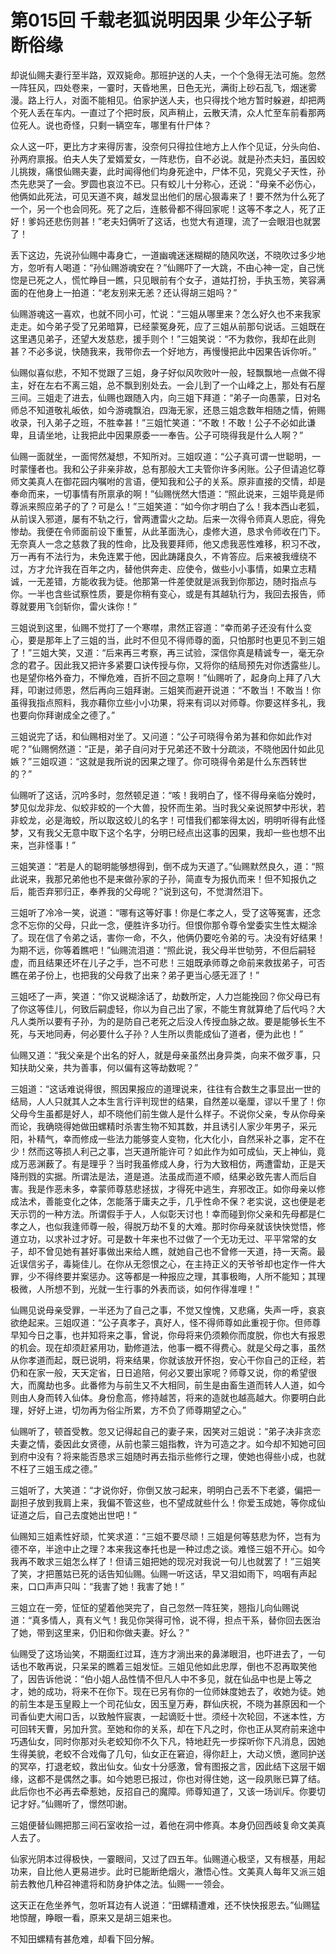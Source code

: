 # 第015回 千载老狐说明因果 少年公子斩断俗缘

却说仙赐夫妻行至半路，双双毙命。那班护送的人夫，一个个急得无法可施。忽然一阵狂风，四处卷来，一霎时，天昏地黑，日色无光，满街上砂石乱飞，烟迷雾漫。路上行人，对面不能相见。伯家护送人夫，也只得找个地方暂时躲避，却把两个死人丢在车内。一直过了个把时辰，风声稍止，云散天清，众人忙至车前看那两位死人。说也奇怪，只剩一辆空车，哪里有什尸体？

众人这一吓，更比方才来得厉害，没奈何只得拉住地方上人作个见证，分头向伯、孙两府禀报。伯夫人失了爱婿爱女，一阵悲伤，自不必说。就是孙杰夫妇，虽因蛟儿挑拨，痛恨仙赐夫妻，此时闻得他们均身死途中，尸体不见，究竟父子天性，孙杰先悲哭了一会。罗圆也哀泣不已。只有蛟儿十分称心，还说：“母亲不必伤心，他俩如此死法，可见天道不爽，越发显出他们的居心狠毒来了！要不然为什么死了一个，另一个也会同死。死了之后，连骸骨都不得回家呢！这等不孝之人，死了正好！爹妈还悲伤则甚！”老夫妇俩听了这话，也觉大有道理，流了一会眼泪也就罢了！

丢下这边，先说孙仙赐中毒身亡，一道幽魂迷迷糊糊的随风吹送，不晓吹过多少地方，忽听有人喝道：“孙仙赐游魂安在？”仙赐吓了一大跳，不由心神一定，自己恍惚是已死之人，慌忙睁目一瞧，只见眼前有个女子，道姑打扮，手执玉笏，笑容满面的在他身上一拍道：“老友别来无恙？还认得胡三姐吗？”

仙赐游魂这一喜欢，也就不同小可，忙说：“三姐从哪里来？怎么好久也不来我家走走。如今弟子受了兄弟暗算，已经蒙冤身死，应了三姐从前那句说话。三姐既在这里遇见弟子，还望大发慈悲，援手则个！”三姐笑说：“不为救你，我却在此则甚？不必多说，快随我来，我带你去一个好地方，再慢慢把此中因果告诉你听。”

仙赐似喜似悲，不知不觉跟了三姐，身子好似风吹败叶一般，轻飘飘地一点做不得主，好在左右不离三姐，总不飘到别处去。一会儿到了一个山峰之上，那处有石屋三间。三姐走了进去，仙赐也跟随入内，向三姐下拜道：“弟子一向愚蒙，日对名师总不知道敬礼皈依，如今游魂飘泊，四海无家，还恳三姐念数年相随之情，俯赐收录，刊入弟子之班，不胜幸甚！”三姐忙笑道：“不敢！不敢！公子不必如此谦卑，且请坐地，让我把此中因果原委一一奉告。公子可晓得我是什么人啊？”

仙赐一面就坐，一面愕然凝想，不知所对。三姐叹道：“公子真可谓一世聪明，一时蒙懂者也。我和公子非亲非故，总有那般大工夫管你许多闲账。公子但请追忆尊师文美真人在御花园内嘱咐的言语，便知我和公子的关系。原非直接的交情，却是奉命而来，一切事情有所禀承的啊！”仙赐恍然大悟道：“照此说来，三姐毕竟是师尊派来照应弟子的了？可是么！”三姐笑道：“如今你才明白了么！我本西山老狐，从前误入邪道，屡有不轨之行，曾两遭雷火之劫。后来一次得令师真人恩庇，得免惨劫。我便在令师面前设下重誓，从此革面洗心，虔修大道，恳求令师收在门下。无奈真人一念之慈救了我的性命，比及我要拜师，他又虑我恶性难移，积习不改，万一再有不法行为，未免连累于他，因此踌躇良久，不肯答应。后来被我缠绕不过，方才允许我在百年之内，替他供奔走、应使令，做些小小事情，如果立志精诚，一无差错，方能收我为徒。他那第一件差使就是派我到你那边，随时指点与你。一半也含些试察性质，要是你稍有变心，或是有其越轨行为，我回去报告，师尊就要用飞剑斩你，雷火诛你！”

三姐说到这里，仙赐不觉打了一个寒噤，肃然正容道：“幸而弟子还没有什么变心，要是那年上了三姐的当，此时不但见不得师尊的面，只怕那时也更见不到三姐了！”三姐大笑，又道：“后来再三考察，再三试验，深信你真是精诚专一，毫无杂念的君子。因此我又把许多紧要口诀传授与你，又将你的结局预先对你透露些儿。也是望你格外奋力，不惮危难，百折不回之意啊！”仙赐听了，起身向上拜了八大拜，叩谢过师恩，然后再向三姐拜谢。三姐笑而避开说道：“不敢当！不敢当！你虽得我指点照料，我亦藉你立些小小功果，将来有词以对师尊。你要这样多礼，我也要向你拜谢成全之德了。”

三姐说完了话，和仙赐相对坐了。又问道：“公子可晓得令弟为甚和你如此作对呢？”仙赐惘然道：“正是，弟子自问对于兄弟还不致十分疏淡，不晓他因什如此见嫉？”三姐叹道：“这就是我所说的因果之理了。你可晓得令弟是什么东西转世的？”

仙赐听了这话，沉吟多时，忽然顿足道：“咳！我明白了，怪不得母亲临分娩时，梦见似龙非龙、似蛟非蛟的一个大兽，投怀而生弟。当时我父亲说照梦中形状，若非蛟龙，必是海蛟，所以取这蛟儿的名字！可惜我们都笨得太凶，明明听得有此怪梦，又有我父无意中取下这个名字，分明已经点出这事的因果，我却一些也想不出来，岂非怪事！”

三姐笑道：“若是人的聪明能够想得到，倒不成为天道了。”仙赐默然良久，道：“照此说来，我那兄弟他也不是来做孙家的子孙，简直专为报仇而来！但不知报仇之后，能否弃邪归正，奉养我的父母呢？”说到这句，不觉潸然泪下。

三姐听了冷冷一笑，说道：“哪有这等好事！你是仁孝之人，受了这等冤害，还念念不忘你的父母，只此一念，便胜许多功行。但恨你那令尊令堂委实生性太糊涂了。现在信了令弟之话，害你一命，不久，他俩仍要吃令弟的亏。决没有好结果！为期不远，你等着瞧吧！”仙赐流泪道：“照此说，我父母半世劬劳，不但后嗣轻虚，而且结果还坏在儿子之手，岂不可悲！三姐既承师尊之命前来救拔弟子，可否瞧在弟子份上，也把我的父母救了出来？弟子更当心感无涯了！”

三姐呸了一声，笑道：“你又说糊涂话了，劫数所定，人力岂能挽回？你父母已有了你这等佳儿，何致后嗣虚轻，你以为自己出了家，不能生育就算绝了后代吗？大凡人类所以要有子孙，为的是防自己老死之后没人传授血脉之故。要是能够长生不死，与天地同寿，何必要什么子孙？人生所以贵能成仙了道者，便为此也！”

仙赐又道：“我父亲是个出名的好人，就是母亲虽然出身异类，向来不做歹事，只知扶助父亲，共为善事，何以偏有这等劫数呢？”

三姐道：“这话难说得很，照因果报应的道理说来，往往有合数生之事显出一世的结局，人人只就其人之本生言行评判现世的结果，自然差以毫厘，谬以千里了！你父母今生虽都是好人，却不晓他们前生做人是什么样子。不说你父亲，专从你母亲而论，我确晓得她做田螺精时杀害生物不知其数，并且诱引人家少年男子，采元阳，补精气，幸而修成一些法力能够变人变物，化大化小，自然采补之事，定不在少！然而这等损人利己之事，岂天道所能许可？如此作为如可成仙，天上神仙，竟成万恶渊薮了。有是理乎？当时我虽修成人身，行为大致相仿，两遭雷劫，正是天降刑戮的实据。所谓法是法，道是道。法虽成而道不顺，结果必致先害人而后自害。我是作恶未多，幸蒙师尊慈悲拯拔，才得死中逃生，弃邪改正。如你母亲以修成法术，善能变化之体，怎能落于庸夫之手，几乎性命不保？老实说，这也便是老天示罚的一种方法。所谓假手于人，人似彰天讨也！幸而碰到你父亲和先母都是仁孝之人，也似我逢师尊一般，得脱万劫不复的大难。那时你母亲就该快快觉悟，修道立功，以求补过才好。可是数十年来也不过做了一个无功无过、平平常常的女子，却不曾见她有甚好事做出来给人瞧，就她自己也不曾修一天道，持一天斋。最近误信劣子，毒毙佳儿。在你从无怨恨之心，在主持正义的天爷爷却也定作一件大罪，少不得终要并案惩办。这等都是一种报应之理，其事极晦，人所不能知；其理极微，人所想不到，光就一生行事的外表而谈，如何作得准哩！”

仙赐见说母亲受罪，一半还为了自己之事，不觉又惶愧，又悲痛，失声一呼，哀哀欲绝起来。三姐叹道：“公子真孝子，真好人，怪不得师尊如此重视于你。但师尊早知今日之事，也并知将来之事，曾说，你母将来仍须赖你而度脱，你也大有报恩的机会。现在却须赶紧用功，勤修道法，他事一概不得费心。就是父母之事，虽然从你孝道而起，既已说明，将来结果，你就该放开怀抱，安心干你自己的正经，若仍和在家一般，天天定省，日日追陪，何必又要出家呢？师尊又说，你的希望很大，而魔劫也多。此番修为与前生又不大相同，前生是由畜生道而转人人道，如今则由人身而转入仙体。身份愈高，修持越苦，将来的造就也越高越大。你要明白此理，好好上进，切勿再为俗尘所累，方不负了师尊期望之心。”

仙赐听了，顿首受教。忽又记得起自己的妻子来，因笑对三姐说：“弟子决非贪恋夫妻之情，委因此女贤德，从前也蒙三姐指教，许为可造之才。如今却不知她可回到府中没有？将来能否恳求三姐随时再去指示些修行之理，使她也得些小成，也就不枉了三姐玉成之德。”

三姐听了，大笑道：“才说你好，你倒又放刁起来，明明白己丢不下老婆，偏把一副担子放到我肩上来，我偏不管这些，也不望成就些什么！你爱玉成她，等你成仙证道之后，自己去度她出世吧！”

仙赐知三姐素性好顽，忙笑求道：“三姐不要尽顽！三姐是何等慈悲为怀，岂有为德不卒，半途中止之理？本来我这奉托也是一种过虑之谈。难怪三姐不开心。如今我再不敢求三姐怎么样了！但请三姐把她的现况对我说一句儿也就罢了！”三姐笑了笑，才把蕙姑已死的话告知仙赐。仙赐一听这话，早又泪如雨下，呜咽有声起来，口口声声只叫：“我害了她！我害了她！”

三姐立在一旁，怔怔的望着他哭完了，自己忽然一阵狂笑，翘指儿向仙赐说道：“真多情人，真有义气！我见你哭得可怜，说不得，担点干系，替你回去医治了她，带到这里来，仍旧和你做夫妻。好么？”

仙赐受了这场讪笑，不期面红过耳，连方才淌出来的鼻涕眼泪，也吓进去了，一句话也不敢再说，只呆呆的瞧着三姐发怔。三姐见他如此忠厚，倒也不忍再取笑他了，因告诉他说：“伯小姐人品性情不但凡人中不多见，就在仙品中也是上等之才，她的成功，将来不在你下。现在已另有你的一位师妹度她去了，收她为徒。她的前生本是玉皇殿上一个司花仙女，因玉皇万寿，群仙庆祝，不晓为甚原因和一个司香仙吏大闹口舌，以致触忤宸衷，一起谪贬十世。须经十次轮回，不迷本性，方可回转天曹，另加升赏。至她和你的关系，却在下凡之时，你也正从冥府前来途中巧遇仙女，同时你那对头老蛟知你不久下凡，特地赶先一步探听你下凡消息，因她生得美貌，老蛟不合戏侮了几句，仙女正在窘迫，得你赶上，大动义愤，邀同护送的冥卒，打退老蛟，救出仙女。仙女十分感激，曾有图报之言，因此结下这层干姻缘，这都不是偶然之事。如今她恩已报过，你也对得住她，这一段夙账已算了结。此后你也不必再去牵惹她，反招自己的魔障。师尊知道了，又该一场训斥。你要切记才好。”仙赐听了，憬然叩谢。

三姐便替仙赐把那三间石室收拾一过，着他在洞中修真。本身仍回西岐复命文美真人去了。

仙家光阴本过得极快，一霎眼间，又过了四五年。仙赐道心极坚，又有根基，用起功来，自比他人更易进步。此时已能断绝烟火，澈悟心性。文美真人每年又派三姐前去教他几种召神遣将和防身护体之法。仙赐一一领会。

这天正在危坐养气，忽听耳边有人说道：“田螺精遭难，还不快快报恩去。”仙赐猛地惊醒，睁眼一看，原来又是胡三姐来也。

不知田螺精有甚危难，却看下回分解。
